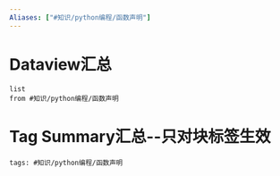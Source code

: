 ```yaml
---
Aliases: ["#知识/python编程/函数声明"]
---
```

# Dataview汇总

```dataview
list
from #知识/python编程/函数声明
```

# Tag Summary汇总--只对块标签生效

```add-summary
tags: #知识/python编程/函数声明
```

